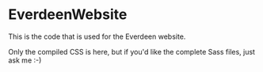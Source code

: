 # EverdeenWebsite
This is the code that is used for the Everdeen website.

Only the compiled CSS is here, but if you'd like the complete Sass files, just ask me :-)
